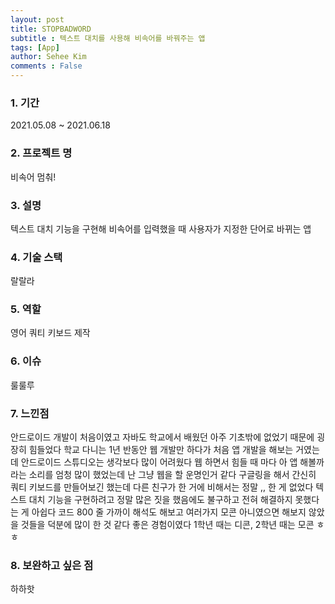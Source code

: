 ```yaml
---
layout: post
title: STOPBADWORD
subtitle : 텍스트 대치를 사용해 비속어를 바꿔주는 앱
tags: [App]
author: Sehee Kim
comments : False
---
```


<h3> 1. 기간</h3>
2021.05.08 ~ 2021.06.18

<h3> 2. 프로젝트 명</h3>
비속어 멈춰!

<h3> 3. 설명</h3>
텍스트 대치 기능을 구현해 비속어를 입력했을 때 사용자가 지정한 단어로 바뀌는 앱

<h3> 4. 기술 스택</h3>
랄랄라

<h3> 5. 역할</h3>
영어 쿼티 키보드 제작

<h3> 6. 이슈</h3>
​룰룰루

<h3> 7. 느낀점</h3>
안드로이드 개발이 처음이였고 자바도 학교에서 배웠던 아주 기초밖에 없었기 때문에 굉장히 힘들었다 학교 다니는 1년 반동안 웹 개발만 하다가 처음 앱 개발을 해보는 거였는데 안드로이드 스튜디오는 생각보다 많이 어려웠다 웹 하면서 힘들 때 마다 아 앱 해볼까 라는 소리를 엄청 많이 했었는데 난 그냥 웹을 할 운명인거 같다 구글링을 해서 간신히 쿼티 키보드를 만들어보긴 했는데 다른 친구가 한 거에 비해서는 정말 ,, 한 게 없었다 텍스트 대치 기능을 구현하려고 정말 많은 짓을 했음에도 불구하고 전혀 해결하지 못했다는 게 아쉽다 코드 800 줄 가까이 해석도 해보고 여러가지 모콘 아니였으면 해보지 않았을 것들을 덕분에 많이 한 것 같다 좋은 경험이였다 1학년 때는 디콘, 2학년 때는 모콘 ㅎㅎ

<h3> 8. 보완하고 싶은 점</h3>
하하핫